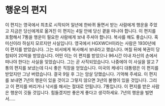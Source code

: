 # 행운의 편지

이 편지는 영국에서 최초로 시작되어 일년에 한바퀴 돌면서 받는 사람에게 행운을 주었고 지금은 당신에게로 옮겨진 이 편지는 4일 안에 당신 곁을 떠나야 합니다. 이 편지를 포함해서 7통을 행운이 필요한 사람에게 보내 주셔야 합니다. 복사를 해도 좋습니다. 혹 미신이라 하실지 모르지만 사실입니다. 영국에서 HGXWCH이라는 사람은 1930년에 이 편지를 받았습니다. 그는 비서에게 복사해서 보내라고 했습니다. 며칠 뒤에 복권이 당첨되어 20억을 받았습니다.  어떤 이는 이 편지를 받았으나 96시간 이내 자신의 손에서 떠나야 한다는 사실을 잊었습니다. 그는 곧 사직되었습니다. 나중에야 이 사실을 알고 7통의 편지를 보냈는데 다시 좋은 직장을 얻었습니다. 미국의 케네디 대통령은 이 편지를 받았지만 그냥 버렸습니다. 결국 9일 후 그는 암살 당했습니다. 기억해 주세요. 이 편지를 보내면 7년의 행운이 있을 것이고 그렇지 않으면 3년의 불행이 있을 것입니다. 그리고 이 편지를 버리거나 낙서를 해서는 절대로 안됩니다. 7통입니다. 이 편지를 받은 사람은 행운이 깃들 것입니다. 힘들겠지만 좋은게 좋다고 생각하세요. 7년의 행운을 빌면서.....